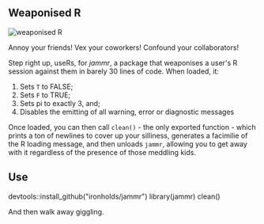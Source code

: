## Weaponised R

![weaponised R](http://www.quickmeme.com/img/b3/b3fe35940097bdc40a6d9f26ad06318741a0df1b982881524423046eb43a70e7.jpg)

Annoy your friends! Vex your coworkers! Confound your collaborators!

Step right up, useRs, for *jammr*, a package that weaponises a user's R session against them in barely 30 lines of code. When loaded, it:

1. Sets `T` to FALSE;
2. Sets `F` to TRUE;
3. Sets pi to exactly 3, and;
4. Disables the emitting of all warning, error or diagnostic messages

Once loaded, you can then call `clean()` - the only exported function - which prints a ton of newlines to cover up your silliness, generates a facimilie of the R loading message, and then unloads `jammr`, allowing you to get away with it regardless of the presence of those meddling kids.

## Use

  devtools::install_github("ironholds/jammr")
  library(jammr)
  clean()

And then walk away giggling.
